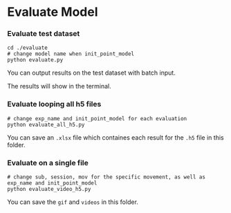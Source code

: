 # Evaluate Model
### Evaluate test dataset
```
cd ./evaluate
# change model name when init_point_model
python evaluate.py
```
You can output results on the test dataset with batch input.

The results will show in the terminal.

### Evaluate looping all h5 files
```
# change exp_name and init_point_model for each evaluation
python evaluate_all_h5.py
```
You can save an `.xlsx` file which containes each result for the `.h5` file in this folder.

### Evaluate on a single file
```
# change sub, session, mov for the specific movement, as well as exp_name and init_point_model
python evaluate_video_h5.py
```
You can save the `gif` and `videos` in this folder.
